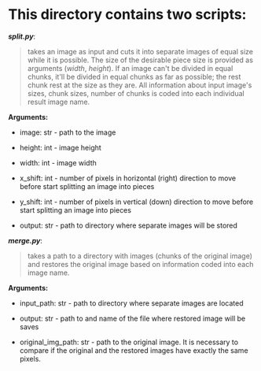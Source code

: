  

 # This directory contains two scripts:

***split.py***:

> takes an image as input and cuts it into separate images of equal size while it is possible. The size of the desirable piece size is provided as arguments (_width_, _height_). If an image can't be divided in equal chunks, it'll be divided in equal chunks as far as possible; the rest chunk rest at the size as they are. All information about input image's sizes, chunk sizes, number of chunks is coded into each individual result image name.

**Arguments:**

- image: str - path to the image

- height: int - image height

- width: int - image width

- x_shift: int - number of pixels in horizontal (right) direction to move before start splitting an image into pieces

- y_shift: int - number of pixels in vertical (down) direction to move before start splitting an image into pieces

- output: str - path to directory where separate images will be stored



***merge.py***:

> takes a path to a directory with images (chunks of the original image) and restores the original image based on information coded into each image name.

**Arguments:**

- input_path: str - path to directory where separate images are located

- output: str - path to and name of the file where restored image will be saves

- original_img_path: str - path to the original image. It is necessary to compare if the original and the restored images have exactly the same pixels.
